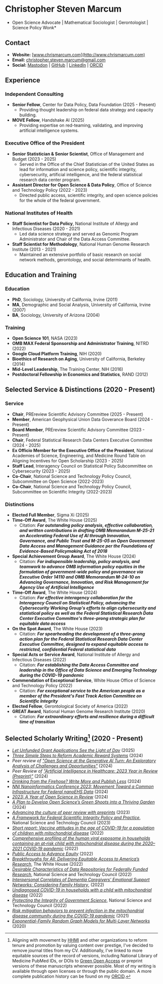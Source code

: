 # Christopher Steven Marcum
* Open Science Advocate | Mathematical Sociologist | Gerontologist | Science Policy Wonk*

## Contact
*   **Website:** [www.chrismarcum.com](http://www.chrismarcum.com)
*   **Email:** christopher.steven.marcum@gmail.com
*   **Social:** [Mastodon](https://sciences.social/@csmarcum) | [GitHub](https://github.com/cmarcum) | [LinkedIn](https://www.linkedin.com/in/christopher-steven-marcum-15b88249/) | [ORCID](https://orcid.org/0000-0002-0899-6143)

## Experience
### Independent Consulting
*   **Senior Fellow**, Center for Data Policy, Data Foundation (2025 - Present)
    *   Providing thought leadership on federal data strategy and capacity building.
*   **MOVE Fellow**, Handshake AI (2025)
    *   Providing expertise on red-teaming, validating, and improving artificial intelligence systems.

### Executive Office of the President
*   **Senior Statistician & Senior Scientist**, Office of Management and Budget (2023 - 2025)
    *   Served in the Office of the Chief Statistician of the United States as lead for information and science policy, scientific integrity, cybersecurity, artificial intelligence, and the federal statistical research data center program.
*   **Assistant Director for Open Science & Data Policy**, Office of Science and Technology Policy (2022 - 2023)
    *   Directed public access, scientific integrity, and open science policies for the whole of the federal government.

### National Institutes of Health
*   **Staff Scientist for Data Policy**, National Institute of Allergy and Infectious Diseases (2020 - 2021)
    *   Led data science strategy and served as Genomic Program Administrator and Chair of the Data Access Committee.
*   **Staff Scientist for Methodology**, National Human Genome Research Institute (2013 - 2021)
    *   Maintained an extensive portfolio of basic research on social network methods, gerontology, and social determinants of health.

## Education and Training
### Education
*   **PhD**, Sociology, University of California, Irvine (2011)
*   **MA**, Demographic and Social Analysis, University of California, Irvine (2007)
*   **BA**, Sociology, University of Arizona (2004)
  
### Training
*   **Open Science 101**, NASA (2023)
*   **OMB MAX Federal Sponsorship and Administrator Training**, NITRD (2022)
*   **Google Cloud Platform Training**, NIH (2020)
*   **Bioethics of Research on Aging**, University of California, Berkeley (2014)
*   **Mid-Level Leadership**, The Training Center, NIH (2016)   
*   **Postdoctoral Fellowship in Economics and Statistics**, RAND (2012)

## Selected Service & Distinctions (2020 - Present)
### Service
*   **Chair**, PREreview Scientific Advisory Committee (2025 - Present)
*   **Member**, American Geophysical Union Data Goverance Board (2024 - Present)
*   **Board Member**, PREreview Scientific Advisory Committee (2023 - Present)
*   **Chair**, Federal Statistical Research Data Centers Executive Committee (2024 - 2025)
*   **Ex Officio Member for the Executive Office of the President**, National Academies of Science, Engineering, and Medicine Round Table on Aligning Incentives for Open Scholarship (2023 - 2025)
*   **Staff Lead**, Interagency Council on Statistical Policy Subcommittee on Cybersecurity (2023 - 2025)
*   **Co-Chair**, National Science and Technology Policy Council, Subcommittee on Open Science (2022-2023)
*   **Co-Chair**, National Science and Technology Policy Council, Subcommittee on Scientific Integrity (2022-2023)

### Distinctions
*   **Elected Full Member**, Sigma Xi (2025)
*   **Time-Off Award**, The White House (2025)
    *   Citation: ***For outstanding policy analysis, effective collaboration, and written contributions in drafting OMB Memorandum M-25-21 on Accelerating Federal Use of AI through Innovation, Governance, and Public Trust and M-25-05 on Open Government Data Access and Management Guidance per the Foundations of Evidence-Based Policymaking Act of 2018*** 
*   **Special Achievement Group Award**, The White House (2024)
    *   Citation: ***For indispensible leadership, policy analysis, and teamwork to advance OMB information policy equities in the formulation of government-wide policy and governance via Executive Order 14110 and OMB Memorandum M-24-10 on Advancing Governance, Innovation, and Risk Management for Agency Use of Artificial Intelligence***
*   **Time-Off Award**, The White House (2024)
    *   Citation: ***For effective interagency collaboration for the Interagency Council on Statistical Policy, advancing the Cybersecurity Working Group's efforts to align cybersecurity and statistical policy as well as the Federal Statistical Research Data Center Executive Committee's three-prong strategic plan for equitable data access***  
*   **On the Spot Award**, The White House (2023)
    *   Citation:   ***For spearheading the development of a three-prong action plan for the Federal Statistical Research Data Center Executive Committee, designed to expand equitable access to restricted, confidential Federal statistical data***
*   **Special Acts or Service Award**, National Institute of Allergy and Infectious Diseases (2022)
    *   Citation: ***For establishing the Data Access Committee and leadership in the Office of Data Science and Emerging Technology during the COVID-19 pandemic*** 
*   **Commendation of Exceptional Service**, White House Office of Science and Technology Policy (2022)
    *   Citation: ***For exceptional service to the American people as a member of the President's Fast Track Action Committee on Scientific Integrity***
*   **Elected Fellow**, Gerontological Society of America (2022)
*   **GREAT Award**, National Human Genome Research Institute (2020)
    *   Citation: ***For extraordinary efforts and resilience during a difficult time of transition***

## Selected Scholarly Writing[^1] (2020 - Present)
*   *[Let Unfunded Grant Applications See the Light of Day](https://issues.org/unfunded-grant-applications-open-science-buck-marcum/)* (2025)
*   *[Three Simple Steps to Reform Academic Reward Systems](https://www.uksg.org/newsletter/uksg-enews-577/three-simple-steps-to-reform-academic-reward-systems/)* (2024)
*   *Peer review of ["Open Science at the Generative AI Turn: An Exploratory Analysis of Challenges and Opportunities"](https://www.doi.org/10.5281/zenodo.11320176)* (2024)
*   *Peer Review of ["Artificial Intelligence in Healthcare: 2023 Year in Review (Preprint)"](https://www.doi.org/10.2196/65151)* (2024)
*   *[Drinking from the Firehose? Write More and Publish Less](https://doi.org/10.54900/r8zwg-62003)* (2024)
*   *[NNI Nanoinformatics Conference 2023: Movement Toward a Common Infrastructure for Federal nanoEHS Data](https://www.doi.org/10.5281/zenodo.11068966)* (2024)
*   *[2023: A Year of Open Science in Review](https://www.doi.org/10.5281/zenodo.10467495.)* (2024)
*   *[A Plan to Develop Open Science’s Green Shoots into a Thriving Garden](https://doi.org/10.58875/MZSW4704)* (2024)
*   *[Advancing the culture of peer review with preprints](https://doi.org/10.31219/osf.io/cht8p)* (2023)
*   *[A Framework for Federal Scientific Integrity Policy and Practice](https://www.whitehouse.gov/wp-content/uploads/2023/01/01-2023-Framework-for-Federal-Scientific-Integrity-Policy-and-Practice.pdf)*, National Science and Technology Council (2023)
*   *[Short report: Vaccine attitudes in the age of COVID-19 for a population of children with mitochondrial disease](https://www.ncbi.nlm.nih.gov/pmc/articles/PMC9510065)* (2022)
*   *[Comprehensive profiling of the human viral exposome in households containing an at‐risk child with mitochondrial disease during the 2020–2021 COVID‐19 pandemic](https://pubmed.ncbi.nlm.nih.gov/36336785/)* (2022)
*   *[Public Access to Advance Equity](https://issues.org/public-open-access-advance-equity-ostp-nelson-marcum-isler/)* (2022)
*   *[Breakthroughs for All: Delivering Equitable Access to America’s Research](https://www.whitehouse.gov/ostp/news-updates/2022/08/25/breakthroughs-for-alldelivering-equitable-access-to-americas-research/)*, The White House (2022)
*   *[Desirable Characteristics of Data Repositories for Federally Funded Research](https://doi.org/10.5479/10088/113528)*, National Science and Technology Council (2022)
*   *[Interpersonal Correlates of Dementia Caregivers’ Emotional Support Networks: Considering Family History](https://pubmed.ncbi.nlm.nih.gov/34372731/)*, (2022)
*   *[Undiagnosed COVID-19 in households with a child with mitochondrial disease](https://pubmed.ncbi.nlm.nih.gov/35350208/)* (2022)
*   *[Protecting the Integrity of Government Science](https://www.whitehouse.gov/wp-content/uploads/2022/01/01-22-Protecting_the_Integrity_of_Government_Science.pdf)*, National Science and Technology Council (2022)
*   *[Risk mitigation behaviors to prevent infection in the mitochondrial disease community during the COVID-19 pandemic](https://pubmed.ncbi.nlm.nih.gov/34956836/)* (2021)
*   *[Exponential-Family Random Graph Models for Multi-Layer Networks](https://pubmed.ncbi.nlm.nih.gov/33025459/)* (2020)

[^1]: Aligning with movement by [HHMI](https://www.hhmi.org/about/policies) and other organizations to reform tenure and promotion by valuing content over prestige, I've decided to remove journal titles from my CV. Additionally, I've linked to more equitable sources of the record of versions, including National Library of Medicine PubMed IDs, or DOIs to [Green Open Access](https://en.wikipedia.org/wiki/Self-archiving) or preprint versions of these manuscripts whenever possible. Most of my writing is available through open licenses or through the public domain.  A more complete publication history can be found on my [ORCID](https://orcid.org/0000-0002-0899-6143).
